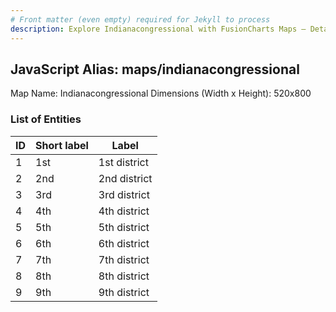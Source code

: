 ```yaml
---
# Front matter (even empty) required for Jekyll to process
description: Explore Indianacongressional with FusionCharts Maps – Detailed features for seamless integration. Try now & enhance your data visualization today! 
---
```


## JavaScript Alias: maps/indianacongressional

Map Name: Indianacongressional
Dimensions (Width x Height): 520x800





### List of Entities

ID | Short label | Label
---|---|---|
1|1st|1st district
2|2nd|2nd district
3|3rd|3rd district
4|4th|4th district
5|5th|5th district
6|6th|6th district
7|7th|7th district
8|8th|8th district
9|9th|9th district

